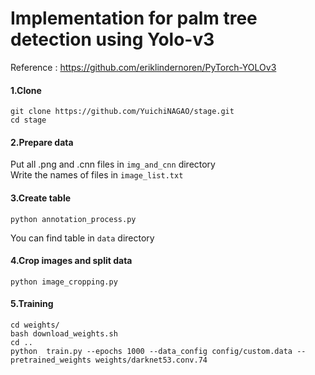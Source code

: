 # Implementation for palm tree detection using Yolo-v3 

Reference : https://github.com/eriklindernoren/PyTorch-YOLOv3
 
#### 1.Clone
 ```
 git clone https://github.com/YuichiNAGAO/stage.git
 cd stage
 ```

#### 2.Prepare data

Put all .png and .cnn files in `img_and_cnn` directory  
Write the names of files in `image_list.txt`

#### 3.Create table
```
python annotation_process.py
```
You can find table in `data` directory 

#### 4.Crop images and split data
```
python image_cropping.py
```
 
#### 5.Training
```
cd weights/
bash download_weights.sh
cd ..
python  train.py --epochs 1000 --data_config config/custom.data --pretrained_weights weights/darknet53.conv.74
```
